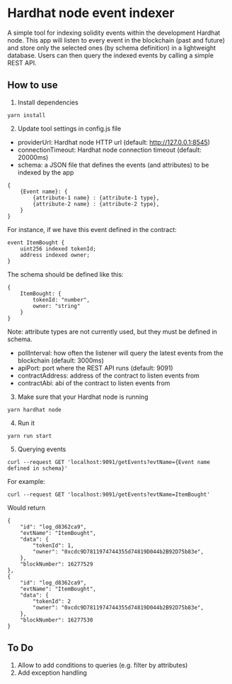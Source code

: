 # Hardhat node event indexer
A simple tool for indexing solidity events within the development Hardhat node.
This app will listen to every event in the blockchain (past and future) and store only the selected ones (by schema definition) in a lightweight database. 
Users can then query the indexed events by calling a simple REST API.

## How to use
1. Install dependencies
```
yarn install
```

2. Update tool settings in config.js file
* providerUrl: Hardhat node HTTP url (default: http://127.0.0.1:8545)
* connectionTimeout: Hardhat node connection timeout (default: 20000ms)
* schema: a JSON file that defines the events (and attributes) to be indexed by the app
```
{
    {Event name}: {
        {attribute-1 name} : {attribute-1 type},
        {attribute-2 name} : {attribute-2 type},
    }
}
```
For instance, if we have this event defined in the contract:
``` 
event ItemBought {
    uint256 indexed tokenId;
    address indexed owner;
}
```

The schema should be defined like this:
```
{
    ItemBought: {
        tokenId: "number",
        owner: "string"
    }
}
```
Note: attribute types are not currently used, but they must be defined in schema.

* pollInterval: how often the listener will query the latest events from the blockchain (default: 3000ms)
* apiPort: port where the REST API runs (default: 9091)
* contractAddress: address of the contract to listen events from
* contractAbi: abi of the contract to listen events from

3. Make sure that your Hardhat node is running
```
yarn hardhat node
```

4. Run it
```
yarn run start
```

5. Querying events
```
curl --request GET 'localhost:9091/getEvents?evtName={Event name defined in schema}'
```
For example:
```
curl --request GET 'localhost:9091/getEvents?evtName=ItemBought'
```
Would return

```
{
    "id": "log_d8362ca9",
    "evtName": "ItemBought",
    "data": {
        "tokenId": 1,
        "owner": "0xcdc9D7811974744355d74819D044b2B92D75b83e",
    },
    "blockNumber": 16277529
},
{
    "id": "log_d8362ca9",
    "evtName": "ItemBought",
    "data": {
        "tokenId": 2
        "owner": "0xcdc9D7811974744355d74819D044b2B92D75b83e",
    },
    "blockNumber": 16277530
}
```

## To Do
1. Allow to add conditions to queries (e.g. filter by attributes)
2. Add exception handling
